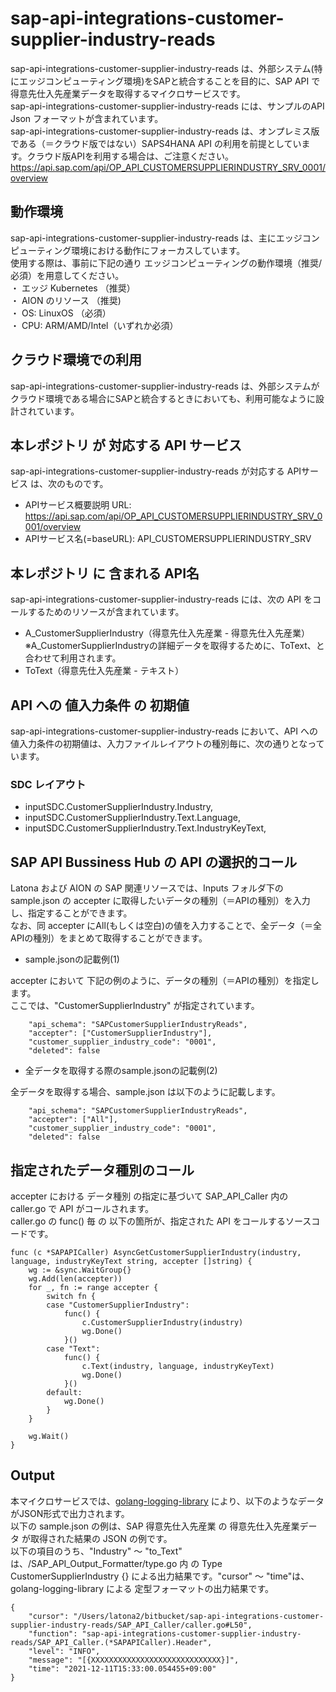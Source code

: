 # sap-api-integrations-customer-supplier-industry-reads
sap-api-integrations-customer-supplier-industry-reads は、外部システム(特にエッジコンピューティング環境)をSAPと統合することを目的に、SAP API で 得意先仕入先産業データを取得するマイクロサービスです。    
sap-api-integrations-customer-supplier-industry-reads には、サンプルのAPI Json フォーマットが含まれています。   
sap-api-integrations-customer-supplier-industry-reads は、オンプレミス版である（＝クラウド版ではない）SAPS4HANA API の利用を前提としています。クラウド版APIを利用する場合は、ご注意ください。   
https://api.sap.com/api/OP_API_CUSTOMERSUPPLIERINDUSTRY_SRV_0001/overview

## 動作環境  
sap-api-integrations-customer-supplier-industry-reads は、主にエッジコンピューティング環境における動作にフォーカスしています。  
使用する際は、事前に下記の通り エッジコンピューティングの動作環境（推奨/必須）を用意してください。  
・ エッジ Kubernetes （推奨）    
・ AION のリソース （推奨)    
・ OS: LinuxOS （必須）    
・ CPU: ARM/AMD/Intel（いずれか必須）　　

## クラウド環境での利用
sap-api-integrations-customer-supplier-industry-reads は、外部システムがクラウド環境である場合にSAPと統合するときにおいても、利用可能なように設計されています。  

## 本レポジトリ が 対応する API サービス
sap-api-integrations-customer-supplier-industry-reads が対応する APIサービス は、次のものです。

* APIサービス概要説明 URL: https://api.sap.com/api/OP_API_CUSTOMERSUPPLIERINDUSTRY_SRV_0001/overview  
* APIサービス名(=baseURL): API_CUSTOMERSUPPLIERINDUSTRY_SRV

## 本レポジトリ に 含まれる API名
sap-api-integrations-customer-supplier-industry-reads には、次の API をコールするためのリソースが含まれています。  

* A_CustomerSupplierIndustry（得意先仕入先産業 - 得意先仕入先産業）※A_CustomerSupplierIndustryの詳細データを取得するために、ToText、と合わせて利用されます。
* ToText（得意先仕入先産業 - テキスト）

## API への 値入力条件 の 初期値
sap-api-integrations-customer-supplier-industry-reads において、API への値入力条件の初期値は、入力ファイルレイアウトの種別毎に、次の通りとなっています。  

### SDC レイアウト

* inputSDC.CustomerSupplierIndustry.Industry,
* inputSDC.CustomerSupplierIndustry.Text.Language,
* inputSDC.CustomerSupplierIndustry.Text.IndustryKeyText,

## SAP API Bussiness Hub の API の選択的コール

Latona および AION の SAP 関連リソースでは、Inputs フォルダ下の sample.json の accepter に取得したいデータの種別（＝APIの種別）を入力し、指定することができます。  
なお、同 accepter にAll(もしくは空白)の値を入力することで、全データ（＝全APIの種別）をまとめて取得することができます。  

* sample.jsonの記載例(1)  

accepter において 下記の例のように、データの種別（＝APIの種別）を指定します。  
ここでは、"CustomerSupplierIndustry" が指定されています。

```
	"api_schema": "SAPCustomerSupplierIndustryReads",
	"accepter": ["CustomerSupplierIndustry"],
	"customer_supplier_industry_code": "0001",
	"deleted": false
```
  
* 全データを取得する際のsample.jsonの記載例(2)  

全データを取得する場合、sample.json は以下のように記載します。  

```
	"api_schema": "SAPCustomerSupplierIndustryReads",
	"accepter": ["All"],
	"customer_supplier_industry_code": "0001",
	"deleted": false
```

## 指定されたデータ種別のコール

accepter における データ種別 の指定に基づいて SAP_API_Caller 内の caller.go で API がコールされます。  
caller.go の func() 毎 の 以下の箇所が、指定された API をコールするソースコードです。  

```
func (c *SAPAPICaller) AsyncGetCustomerSupplierIndustry(industry, language, industryKeyText string, accepter []string) {
	wg := &sync.WaitGroup{}
	wg.Add(len(accepter))
	for _, fn := range accepter {
		switch fn {
		case "CustomerSupplierIndustry":
			func() {
				c.CustomerSupplierIndustry(industry)
				wg.Done()
			}()
		case "Text":
			func() {
				c.Text(industry, language, industryKeyText)
				wg.Done()
			}()
		default:
			wg.Done()
		}
	}

	wg.Wait()
}
```
## Output  
本マイクロサービスでは、[golang-logging-library](https://github.com/latonaio/golang-logging-library) により、以下のようなデータがJSON形式で出力されます。  
以下の sample.json の例は、SAP 得意先仕入先産業 の 得意先仕入先産業データ が取得された結果の JSON の例です。  
以下の項目のうち、"Industry" ～ "to_Text" は、/SAP_API_Output_Formatter/type.go 内 の Type CustomerSupplierIndustry {} による出力結果です。"cursor" ～ "time"は、golang-logging-library による 定型フォーマットの出力結果です。  

```
{
	"cursor": "/Users/latona2/bitbucket/sap-api-integrations-customer-supplier-industry-reads/SAP_API_Caller/caller.go#L50",
	"function": "sap-api-integrations-customer-supplier-industry-reads/SAP_API_Caller.(*SAPAPICaller).Header",
	"level": "INFO",
	"message": "[{XXXXXXXXXXXXXXXXXXXXXXXXXXXXX}]",
	"time": "2021-12-11T15:33:00.054455+09:00"
}
```
